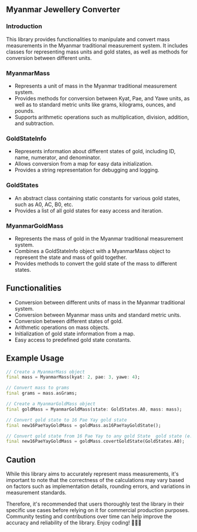 ## Myanmar Jewellery Converter

### Introduction
This library provides functionalities to manipulate and convert mass measurements in the Myanmar traditional measurement system. It includes classes for representing mass units and gold states, as well as methods for conversion between different units.

### MyanmarMass
- Represents a unit of mass in the Myanmar traditional measurement system.
- Provides methods for conversion between Kyat, Pae, and Yawe units, as well as to standard metric units like grams, kilograms, ounces, and pounds.
- Supports arithmetic operations such as multiplication, division, addition, and subtraction.

### GoldStateInfo
- Represents information about different states of gold, including ID, name, numerator, and denominator.
- Allows conversion from a map for easy data initialization.
- Provides a string representation for debugging and logging.

### GoldStates
- An abstract class containing static constants for various gold states, such as A0, AC, B0, etc.
- Provides a list of all gold states for easy access and iteration.

### MyanmarGoldMass
- Represents the mass of gold in the Myanmar traditional measurement system.
- Combines a GoldStateInfo object with a MyanmarMass object to represent the state and mass of gold together.
- Provides methods to convert the gold state of the mass to different states.

## Functionalities
- Conversion between different units of mass in the Myanmar traditional system.
- Conversion between Myanmar mass units and standard metric units.
- Conversion between different states of gold.
- Arithmetic operations on mass objects.
- Initialization of gold state information from a map.
- Easy access to predefined gold state constants.

## Example Usage
```dart
// Create a MyanmarMass object
final mass = MyanmarMass(kyat: 2, pae: 3, yawe: 4);

// Convert mass to grams
final grams = mass.asGrams;

// Create a MyanmarGoldMass object
final goldMass = MyanmarGoldMass(state: GoldStates.A0, mass: mass);

// Convert gold state to 16 Pae Yay gold state
final new16PaeYayGoldMass = goldMass.as16PaeYayGoldState();

// Convert gold state from 16 Pae Yay to any gold State  gold state (e.g: 8 Pae Yay)
final new16PaeYayGoldMass = goldMass.covertGoldState(GoldStates.A0);
```
## Caution
While this library aims to accurately represent mass measurements, it's important to note that the correctness of the calculations may vary based on factors such as implementation details, rounding errors, and variations in measurement standards.

Therefore, it's recommended that users thoroughly test the library in their specific use cases before relying on it for commercial production purposes. Community testing and contributions over time can help improve the accuracy and reliability of the library. Enjoy coding! 🍔🍕🚀

